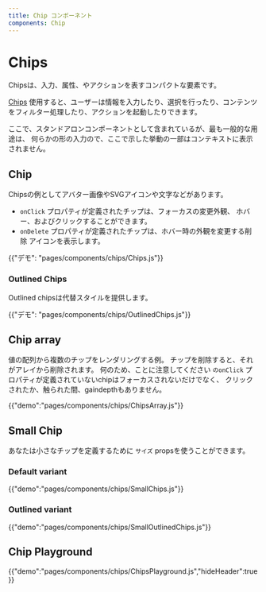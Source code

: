 ```yaml
---
title: Chip コンポーネント
components: Chip
---
```


# Chips

<p class="description">Chipsは、入力、属性、やアクションを表すコンパクトな要素です。</p>

[Chips](https://material.io/design/components/chips.html) 使用すると、ユーザーは情報を入力したり、選択を行ったり、コンテンツをフィルター処理したり、アクションを起動したりできます。

ここで、スタンドアロンコンポーネントとして含まれているが、最も一般的な用途は、 何らかの形の入力ので、ここで示した挙動の一部はコンテキストに表示されません。 

## Chip

Chipsの例としてアバター画像やSVGアイコンや文字などがあります。

- `onClick` プロパティが定義されたチップは、フォーカスの変更外観、 ホバー、およびクリックすることができます。
- `onDelete` プロパティが定義されたチップは、ホバー時の外観を変更する削除 アイコンを表示します。

{{"デモ": "pages/components/chips/Chips.js"}}

### Outlined Chips

Outlined chipsは代替スタイルを提供します。

{{"デモ": "pages/components/chips/OutlinedChips.js"}}

## Chip array

値の配列から複数のチップをレンダリングする例。 チップを削除すると、それがアレイから削除されます。 何のため、ことに注意してください `のonClick` プロパティが定義されていないchipはフォーカスされないだけでなく、 クリックされたか、触られた間、gaindepthもありません。

{{"demo":"pages/components/chips/ChipsArray.js"}}

## Small Chip

あなたは小さなチップを定義するために `サイズ` propsを使うことができます。

### Default variant

{{"demo":"pages/components/chips/SmallChips.js"}}

### Outlined variant

{{"demo":"pages/components/chips/SmallOutlinedChips.js"}}

## Chip Playground

{{"demo":"pages/components/chips/ChipsPlayground.js","hideHeader":true}}